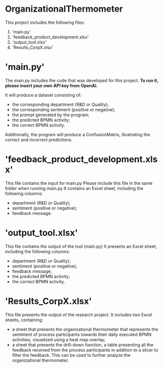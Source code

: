 # OrganizationalThermometer

This project includes the following files:
1. 'main.py'
2. 'feedback_product_development.xlsx'
3. 'output_tool.xlsx'
4. 'Results_CorpX.xlsx'

# 'main.py'
The main.py includes the code that was developed for this project.
**To run it, please insert your own API key from OpenAI.**

It will produce a dataset consisting of:
- the corresponding department (R&D or Quality);
- the corresponding sentiment (positive or negative);
- the prompt generated by the program;
- the predicted BPMN activity;
- the correct BPMN activity.

Additionally, the program will produce a ConfusionMatrix, illustrating the correct and incorrect predictions.

# 'feedback_product_development.xlsx'
This file contains the input for main.py
Please include this file in the same folder when running main.py
It contains an Excel sheet, including the following columns:
- department (R&D or Quality);
- sentiment (positive or negative);
- feedback message.

# 'output_tool.xlsx'
This file contains the output of the tool (main.py)
It presents an Excel sheet, including the following columns:
- department (R&D or Quality);
- sentiment (positive or negative);
- feedback message;
- the predicted BPMN activity;
- the correct BPMN activity.

# 'Results_CorpX.xlsx'
This file presents the output of the research project.
It includes two Excel sheets, containing:
- a sheet that presents the organizational thermometer that represents the sentiment of process participants towards their daily executed BPMN activities, visualized using a heat map overlay;
- a sheet that presents the drill-down function, a table presenting all the feedback received from the process participants in addition to a slicer to filter the feedback. This can be used to further analyze the organizational thermometer.
